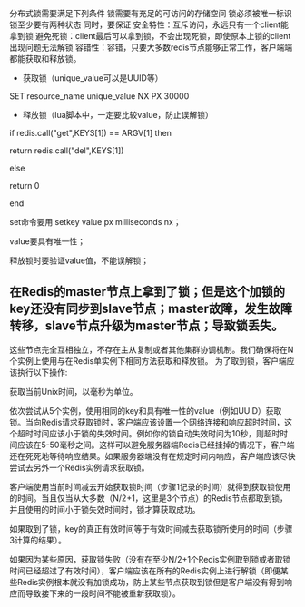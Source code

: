 
分布式锁需要满足下列条件
锁需要有充足的可访问的存储空间
锁必须被唯一标识
锁至少要有两种状态
同时，要保证
安全特性：互斥访问，永远只有一个client能拿到锁
避免死锁：client最后可以拿到锁，不会出现死锁，即使原本上锁的client出现问题无法解锁
容错性：容错，只要大多数redis节点能够正常工作，客户端端都能获取和释放锁。


- 获取锁（unique_value可以是UUID等）

SET resource_name unique_value NX PX 30000

- 释放锁（lua脚本中，一定要比较value，防止误解锁）

if redis.call("get",KEYS[1]) == ARGV[1] then

 return redis.call("del",KEYS[1])

else

 return 0

end

set命令要用 setkey value px milliseconds nx；

value要具有唯一性；

释放锁时要验证value值，不能误解锁；

在Redis的master节点上拿到了锁；但是这个加锁的key还没有同步到slave节点；master故障，发生故障转移，slave节点升级为master节点；导致锁丢失。
----------------
这些节点完全互相独立，不存在主从复制或者其他集群协调机制。我们确保将在N个实例上使用与在Redis单实例下相同方法获取和释放锁。
为了取到锁，客户端应该执行以下操作:

获取当前Unix时间，以毫秒为单位。

依次尝试从5个实例，使用相同的key和具有唯一性的value（例如UUID）获取锁。当向Redis请求获取锁时，客户端应该设置一个网络连接和响应超时时间，这个超时时间应该小于锁的失效时间。例如你的锁自动失效时间为10秒，则超时时间应该在5-50毫秒之间。这样可以避免服务器端Redis已经挂掉的情况下，客户端还在死死地等待响应结果。如果服务器端没有在规定时间内响应，客户端应该尽快尝试去另外一个Redis实例请求获取锁。

客户端使用当前时间减去开始获取锁时间（步骤1记录的时间）就得到获取锁使用的时间。当且仅当从大多数（N/2+1，这里是3个节点）的Redis节点都取到锁，并且使用的时间小于锁失效时间时，锁才算获取成功。

如果取到了锁，key的真正有效时间等于有效时间减去获取锁所使用的时间（步骤3计算的结果）。

如果因为某些原因，获取锁失败（没有在至少N/2+1个Redis实例取到锁或者取锁时间已经超过了有效时间），客户端应该在所有的Redis实例上进行解锁（即便某些Redis实例根本就没有加锁成功，防止某些节点获取到锁但是客户端没有得到响应而导致接下来的一段时间不能被重新获取锁）。
